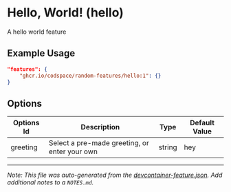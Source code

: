 
# Hello, World! (hello)

A hello world feature

## Example Usage

```json
"features": {
    "ghcr.io/codspace/random-features/hello:1": {}
}
```

## Options

| Options Id | Description | Type | Default Value |
|-----|-----|-----|-----|
| greeting | Select a pre-made greeting, or enter your own | string | hey |



---

_Note: This file was auto-generated from the [devcontainer-feature.json](https://github.com/codspace/random-features/blob/main/src/hello/devcontainer-feature.json).  Add additional notes to a `NOTES.md`._
